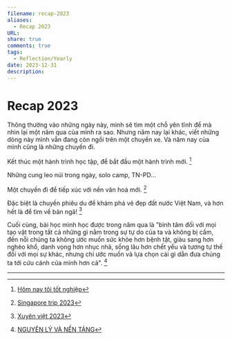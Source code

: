 ```yaml
---
filename: recap-2023
aliases:
  - Recap 2023
URL: 
share: true
comments: true
tags:
  - Reflection/Yearly
date: 2023-12-31
description:
---
```

# Recap 2023
Thông thường vào những ngày này, mình sẽ tìm một chỗ yên tĩnh để mà nhìn lại một năm qua của mình ra sao. Nhưng năm nay lại khác, viết những dòng này mình vẫn đang còn ngồi trên một chuyến xe. Và năm nay của mình cũng là những chuyến đi.

Kết thúc một hành trình học tập, để bắt đầu một hành trình mới. [^1]

Những cung leo núi trong ngày, solo camp, TN-PD...

Một chuyến đi để tiếp xúc với nền văn hoá mới. [^2]

Đặc biệt là chuyến phiêu du để khám phá vẻ đẹp đất nước Việt Nam, và hơn hết là để tìm về bản ngã! [^3]

Cuối cùng, bài học mình học được trong năm qua là "bình tâm đối với mọi tạo vật trong tất cả những gì nằm trong sự tự do của ta và không bị cấm, đến nỗi chúng ta không ước muốn sức khỏe hơn bệnh tật, giàu sang hơn nghèo khổ, danh vọng hơn nhục nhã, sống lâu hơn chết yểu và tương tự thế đối với mọi sự khác, nhưng chỉ ước muốn và lựa chọn cái gì dẫn đưa chúng ta tới cứu cánh của mình hơn cả". [^4]

---
[^1]: [Hôm nay tôi tốt nghiệp](./hom-nay-toi-tot-nghiep.md)
[^2]: [Singapore trip 2023](./ngay-0-o-singapore.md)
[^3]: [Xuyên việt 2023](./xuyen-viet-2023.md)
[^4]: [NGUYÊN LÝ VÀ NỀN TẢNG](./nguyen-li-va-nen-tang.md)